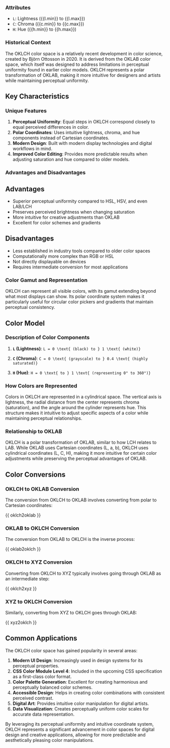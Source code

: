 <script setup>
import { oklch2oklab, oklab2oklch, oklch2xyz, xyz2oklch, getFormattedColorSpaceRange } from "@src/units/color/utils";
import { Katex } from "@components/custom/katex";
import {
    COLOR_SPACE_DENORM_UNITS,
    COLOR_SPACE_NAMES,
    COLOR_SPACE_RANGES,
} from "@src/units/color/constants";
import { Alert, AlertDescription, AlertTitle } from "@components/ui/alert";


const { l, c, h } = getFormattedColorSpaceRange("oklch");

</script>

### Attributes

-   `L`: Lightness ({{l.min}} to {{l.max}})
-   `C`: Chroma ({{c.min}} to {{c.max}})
-   `H`: Hue ({{h.min}} to {{h.max}})

### Historical Context

The OKLCH color space is a relatively recent development in color science, created by Björn Ottosson in 2020. It is derived from the OKLAB color space, which itself was designed to address limitations in perceptual uniformity found in earlier color models. OKLCH represents a polar transformation of OKLAB, making it more intuitive for designers and artists while maintaining perceptual uniformity.

## Key Characteristics

### Unique Features

1. **Perceptual Uniformity**: Equal steps in OKLCH correspond closely to equal perceived differences in color.
2. **Polar Coordinates**: Uses intuitive lightness, chroma, and hue components instead of Cartesian coordinates.
3. **Modern Design**: Built with modern display technologies and digital workflows in mind.
4. **Improved Color Editing**: Provides more predictable results when adjusting saturation and hue compared to older models.

### Advantages and Disadvantages

## Advantages

-   Superior perceptual uniformity compared to HSL, HSV, and even LAB/LCH
-   Preserves perceived brightness when changing saturation
-   More intuitive for creative adjustments than OKLAB
-   Excellent for color schemes and gradients

## Disadvantages

-   Less established in industry tools compared to older color spaces
-   Computationally more complex than RGB or HSL
-   Not directly displayable on devices
-   Requires intermediate conversion for most applications

### Color Gamut and Representation

OKLCH can represent all visible colors, with its gamut extending beyond what most displays can show. Its polar coordinate system makes it particularly useful for circular color pickers and gradients that maintain perceptual consistency.

## Color Model

### Description of Color Components

1. **`L` (Lightness)**:
   `L = 0 \text{ (black) to } 1 \text{ (white)}`

2. **`C` (Chroma)**:
   `C = 0 \text{ (grayscale) to } 0.4 \text{ (highly saturated)}`

3. **`H` (Hue)**:
   `H = 0 \text{ to } 1 \text{ (representing 0° to 360°)}`

### How Colors are Represented

Colors in OKLCH are represented in a cylindrical space. The vertical axis is lightness, the radial distance from the center represents chroma (saturation), and the angle around the cylinder represents hue. This structure makes it intuitive to adjust specific aspects of a color while maintaining perceptual relationships.

### Relationship to OKLAB

OKLCH is a polar transformation of OKLAB, similar to how LCH relates to LAB. While OKLAB uses Cartesian coordinates (L, a, b), OKLCH uses cylindrical coordinates (L, C, H), making it more intuitive for certain color adjustments while preserving the perceptual advantages of OKLAB.

## Color Conversions

### OKLCH to OKLAB Conversion

The conversion from OKLCH to OKLAB involves converting from polar to Cartesian coordinates:

<div class="language-typescript">
    {{ oklch2oklab }}
</div>

### OKLAB to OKLCH Conversion

The conversion from OKLAB to OKLCH is the inverse process:

<div class="language-typescript">
    {{ oklab2oklch }}
</div>

### OKLCH to XYZ Conversion

Converting from OKLCH to XYZ typically involves going through OKLAB as an intermediate step:

<div class="language-typescript">
    {{ oklch2xyz }}
</div>

### XYZ to OKLCH Conversion

Similarly, converting from XYZ to OKLCH goes through OKLAB:

<div class="language-typescript">
    {{ xyz2oklch }}
</div>

## Common Applications

The OKLCH color space has gained popularity in several areas:

1. **Modern UI Design**: Increasingly used in design systems for its perceptual properties.
2. **CSS Color Module Level 4**: Included in the upcoming CSS specification as a first-class color format.
3. **Color Palette Generation**: Excellent for creating harmonious and perceptually balanced color schemes.
4. **Accessible Design**: Helps in creating color combinations with consistent perceived contrast.
5. **Digital Art**: Provides intuitive color manipulation for digital artists.
6. **Data Visualization**: Creates perceptually uniform color scales for accurate data representation.

By leveraging its perceptual uniformity and intuitive coordinate system, OKLCH represents a significant advancement in color spaces for digital design and creative applications, allowing for more predictable and aesthetically pleasing color manipulations.